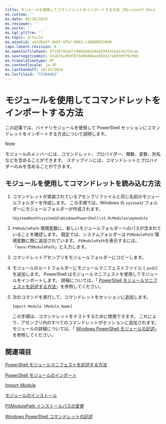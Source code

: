 ```yaml
---
title: モジュールを使用してコマンドレットをインポートする方法 |Microsoft Docs
ms.custom: ''
ms.date: 08/28/2019
ms.reviewer: ''
ms.suite: ''
ms.tgt_pltfrm: ''
ms.topic: article
ms.assetid: a41d9e5f-de6f-47b7-9601-c108609320d0
caps.latest.revision: 8
ms.openlocfilehash: 2f145795a57c988da0cb4ed294142aa141c53cae
ms.sourcegitcommit: 52a67bcd9d7bf3e8600ea4302d1fa8970ff9c998
ms.translationtype: MT
ms.contentlocale: ja-JP
ms.lasthandoff: 10/15/2019
ms.locfileid: "72364461"
---
```

# <a name="how-to-import-cmdlets-using-modules"></a>モジュールを使用してコマンドレットをインポートする方法

この記事では、バイナリモジュールを使用して PowerShell セッションにコマンドレットをインポートする方法について説明します。

> [!NOTE]
> モジュールのメンバーには、コマンドレット、プロバイダー、関数、変数、別名などを含めることができます。 スナップインには、コマンドレットとプロバイダーのみを含めることができます。

## <a name="how-to-load-cmdlets-using-a-module"></a>モジュールを使用してコマンドレットを読み込む方法

1. コマンドレットが実装されているアセンブリファイルと同じ名前のモジュールフォルダーを作成します。 この手順では、Windows の `system32` フォルダーにモジュールフォルダーが作成されます。

   `%SystemRoot%\system32\WindowsPowerShell\v1.0\Modules\mymodule`

1. `PSModulePath` 環境変数に、新しいモジュールフォルダーへのパスが含まれていることを確認します。 既定では、システムフォルダーは `PSModulePath` 環境変数に既に追加されています。 `PSModulePath`を表示するには、「`$env:PSModulePath`」と入力します。

1. コマンドレットアセンブリをモジュールフォルダーにコピーします。

1. モジュールのルートフォルダーにモジュールマニフェストファイル (`.psd1`) を追加します。 PowerShell はモジュールマニフェストを使用してモジュールをインポートします。 詳細については、「 [PowerShell モジュールマニフェストを記述する方法](../module/how-to-write-a-powershell-module-manifest.md)」を参照してください。

1. 次のコマンドを実行して、コマンドレットをセッションに追加します。

   `Import-Module [Module_Name]`

   この手順は、コマンドレットをテストするために使用できます。 これにより、アセンブリ内のすべてのコマンドレットがセッションに追加されます。 モジュールの詳細については、「 [Windows PowerShell モジュールの記述](../module/writing-a-windows-powershell-module.md)」を参照してください。

## <a name="see-also"></a>関連項目

[PowerShell モジュールマニフェストを記述する方法](../module/how-to-write-a-powershell-module-manifest.md)

[PowerShell モジュールのインポート](../module/importing-a-powershell-module.md)

[Import-Module](/powershell/module/Microsoft.PowerShell.Core/Import-Module)

[モジュールのインストール](../module/installing-a-powershell-module.md)

[PSModulePath インストールパスの変更](../module/modifying-the-psmodulepath-installation-path.md)

[Windows PowerShell コマンドレットの記述](./writing-a-windows-powershell-cmdlet.md)
